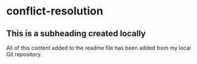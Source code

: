 # conflict-resolution
## This is a subheading created locally

  All of this content added to the readme file has been added from my local Git repository.
  ```